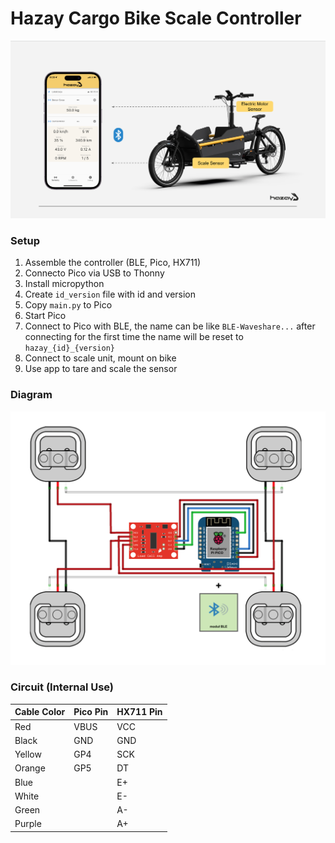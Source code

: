 # Hazay Cargo Bike Scale Controller

![Vision](/assets/vision.png)

### Setup

1. Assemble the controller (BLE, Pico, HX711)
2. Connecto Pico via USB to Thonny
3. Install micropython
4. Create `id_version` file with id and version
5. Copy `main.py` to Pico
6. Start Pico
7. Connect to Pico with BLE, the name can be like `BLE-Waveshare...` after connecting for the first time the name will be reset to `hazay_{id}_{version}`
8. Connect to scale unit, mount on bike
9. Use app to tare and scale the sensor

### Diagram

![Circuit diagram](/assets/circuit.png)

### Circuit (Internal Use)

| Cable Color | Pico Pin | HX711 Pin |
| ----------- | -------- | --------- |
| Red         | VBUS     | VCC       |
| Black       | GND      | GND       |
| Yellow      | GP4      | SCK       |
| Orange      | GP5      | DT        |
| Blue        |          | E+        |
| White       |          | E-        |
| Green       |          | A-        |
| Purple      |          | A+        |
